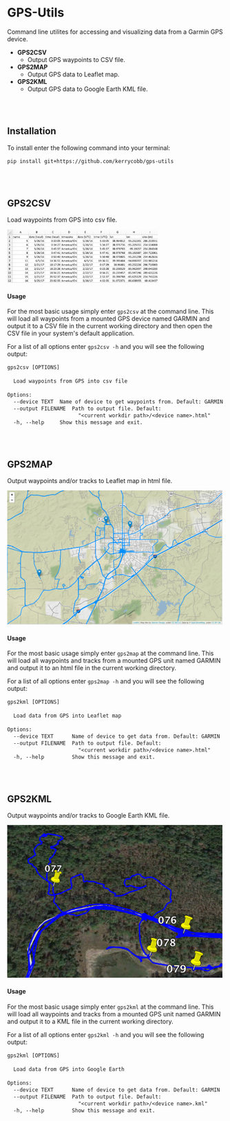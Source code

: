# GPS-Utils
Command line utilites for accessing and visualizing data from a Garmin GPS device.

- **GPS2CSV**
    - Output GPS waypoints to CSV file.
- **GPS2MAP**
    - Output GPS data to Leaflet map.
- **GPS2KML**
    - Output GPS data to Google Earth KML file.

<br><br>

## Installation
To install enter the following command into your terminal:

```bash
pip install git+https://github.com/kerrycobb/gps-utils
```

<br><br>

## GPS2CSV
Load waypoints from GPS into csv file.

<img src="imgs/csv.png" width="350px">

#### Usage
For the most basic usage simply enter `gps2csv` at the command line. This will load all waypoints from a mounted GPS device named GARMIN and output it to a CSV file in the current working directory and then open the CSV file in your system's default application.

For a list of all options enter `gps2csv -h` and you will see the following output:

```
gps2csv [OPTIONS]

  Load waypoints from GPS into csv file

Options:
  --device TEXT  Name of device to get waypoints from. Default: GARMIN
  --output FILENAME  Path to output file. Default: 
                       "<current workdir path>/<device name>.html"
  -h, --help     Show this message and exit.

```

<br><br>
## GPS2MAP
Output waypoints and/or tracks to Leaflet map in html file.

<img src="imgs/map.png" width="500px">

#### Usage
For the most basic usage simply enter `gps2map` at the command line. This will load all waypoints and tracks from a mounted GPS unit named GARMIN and output it to an html file in the current working directory.

For a list of all options enter `gps2map -h` and you will see the following output:

```
gps2kml [OPTIONS]

  Load data from GPS into Leaflet map 

Options:
  --device TEXT      Name of device to get data from. Default: GARMIN
  --output FILENAME  Path to output file. Default: 
                       "<current workdir path>/<device name>.html"
  -h, --help         Show this message and exit.

```

<br><br>

## GPS2KML
Output waypoints and/or tracks to Google Earth KML file.

<img src="imgs/kml.png" width="500px">

#### Usage
For the most basic usage simply enter `gps2kml` at the command line. This will load all waypoints and tracks from a mounted GPS unit named GARMIN and output it to a KML file in the current working directory.

For a list of all options enter `gps2kml -h` and you will see the following output:

```
gps2kml [OPTIONS]

  Load data from GPS into Google Earth

Options:
  --device TEXT      Name of device to get data from. Default: GARMIN
  --output FILENAME  Path to output file. Default: 
                       "<current workdir path>/<device name>.kml"
  -h, --help         Show this message and exit.

```
